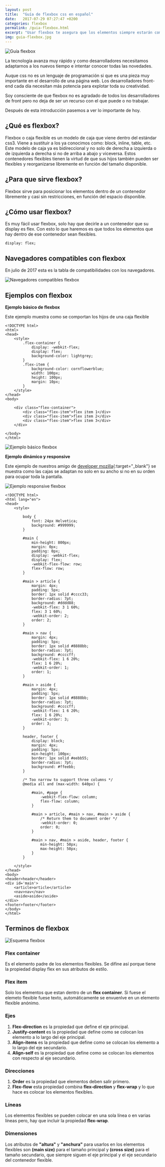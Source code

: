 ```yaml
---
layout: post
title:  "Guía de flexbox css en español"
date:   2017-07-29 07:27:47 +0200
categories: flexbox
permalink: /guia-flexbox.html
excerpt: "Usar flexbox te asegura que los elementos siempre estarán como tu quieres en todas las situaciones, por eso te traigo esta guia en español."
img: guia-flexbox.jpg
---
```

![Guía flexbox](/img/guia-flexbox.jpg)

La tecnología avanza muy rápido y como desarrolladores necesitamos adaptarnos a los nuevos tiempo e intentar conocer 
todas las novedades.

Auque css no es un lenguaje de programación si que es una pieza muy importante en el desarrollo de una página web. Los 
desarrolladores front-end cada día necesitan más potencia para explotar toda su creatividad.

Soy consciente de que flexbox no es agradado de todos los desarrolladores de front pero no deja de ser un recurso con 
el que puede o no trabajar.

Después de esta introducción pasemos a ver lo importante de hoy.

## ¿Qué es flexbox?
Flexbox o caja flexible es un modelo de caja que viene dentro del estándar css3. Viene a sustituir a los ya conocimos 
como: block, inline, table, etc. Este modelo de caja ya es bidireccional y no solo de derecha a izquierda o de izquierda 
a derecha si no de arriba a abajo y viceversa. Estos contenedores flexibles tienen la virtud de que sus hijos también 
pueden ser flexibles y reorganizarse libremente en función del tamaño disponible.

## ¿Para que sirve flexbox?
Flexbox sirve para posicionar los elementos dentro de un contenedor libremente y casi sin restricciones, en 
función del espacio disponible.

## ¿Cómo usar flexbox?
Es muy fácil usar flexbox, solo hay que decirle a un contenedor que su display es flex. Con esto lo que haremos es que 
todos los elementos que hay dentro de ese contenedor sean flexibles.

```
display: flex;
```

## Navegadores compatibles con flexbox
En julio de 2017 esta es la tabla de compatibilidades con los navegadores.

![Navegadores compatibles flexbox](/img/navegadores-compatibles-flexbox.png)

## Ejemplos con flexbox

**Ejemplo básico de flexbox**

Este ejemplo muestra como se comportan los hijos de una caja flexible

```
<!DOCTYPE html>
<html>
<head>
    <style> 
        .flex-container {
            display: -webkit-flex;
            display: flex;
            background-color: lightgrey;
        }
        .flex-item {
            background-color: cornflowerblue;
            width: 100px;
            height: 100px;
            margin: 10px;
        }
    </style>
</head>
<body>

    <div class="flex-container">
        <div class="flex-item">flex item 1</div>
        <div class="flex-item">flex item 2</div>
        <div class="flex-item">flex item 3</div>  
    </div>

</body>
</html>
```

![Ejemplo básico flexbox](/img/ejemplo-basico-flexbox.png)

**Ejemplo dinámico y responsive**

Este ejemplo de nuestros amigo de [developer mozilla](https://developer.mozilla.org/es/docs/Web/CSS/CSS_Flexible_Box_Layout/Usando_las_cajas_flexibles_CSS){:target="_blank"} 
se muestra como las cajas se adaptan no solo en su ancho si no en su orden para ocupar toda la pantalla.

![Ejemplo responsive flexbox](/img/ejemplo-responsive-flexbox.jpg)

```
<!DOCTYPE html>
<html lang="en">
<head>
    <style>

        body {
            font: 24px Helvetica;
            background: #999999;
        }

        #main {
            min-height: 800px;
            margin: 0px;
            padding: 0px;
            display: -webkit-flex;
            display: flex;
            -webkit-flex-flow: row;
            flex-flow: row;
        }

        #main > article {
            margin: 4px;
            padding: 5px;
            border: 1px solid #cccc33;
            border-radius: 7pt;
            background: #dddd88;
            -webkit-flex: 3 1 60%;
            flex: 3 1 60%;
            -webkit-order: 2;
            order: 2;
        }

        #main > nav {
            margin: 4px;
            padding: 5px;
            border: 1px solid #8888bb;
            border-radius: 7pt;
            background: #ccccff;
            -webkit-flex: 1 6 20%;
            flex: 1 6 20%;
            -webkit-order: 1;
            order: 1;
        }

        #main > aside {
            margin: 4px;
            padding: 5px;
            border: 1px solid #8888bb;
            border-radius: 7pt;
            background: #ccccff;
            -webkit-flex: 1 6 20%;
            flex: 1 6 20%;
            -webkit-order: 3;
            order: 3;
        }

        header, footer {
            display: block;
            margin: 4px;
            padding: 5px;
            min-height: 100px;
            border: 1px solid #eebb55;
            border-radius: 7pt;
            background: #ffeebb;
        }

        /* Too narrow to support three columns */
        @media all and (max-width: 640px) {

            #main, #page {
                -webkit-flex-flow: column;
                flex-flow: column;
            }

            #main > article, #main > nav, #main > aside {
                /* Return them to document order */
                -webkit-order: 0;
                order: 0;
            }

            #main > nav, #main > aside, header, footer {
                min-height: 50px;
                max-height: 50px;
            }
        }

    </style>
</head>
<body>
<header>header</header>
<div id='main'>
    <article>article</article>
    <nav>nav</nav>
    <aside>aside</aside>
</div>
<footer>footer</footer>
</body>
</html>
```

## Terminos de flexbox

![Esquema flexbox](/img/esquema-flexbox.jpg)

### Flex container
Es el elemento padre de los elementos flexibles. Se difine así porque tiene la propiedad display flex en sus atributos de estilo.

### Flex item
Solo los elementos que estan dentro de un **flex container**. Si fuese el elemeto flexible fuese texto, automáticamente se
envuenlve en un elemento flexible anónimo.

### Ejes

1. **Flex-direction** es la propiedad que define el eje principal.
2. **Justify-content** es la propiedad que define como se colocan los elemento a lo largo del eje principal.
3. **Align-items** es la propiedad que define como se colocan los elemento a lo largo del eje secundario.
4. **Align-self** es la propiedad que define como se colocan los elementos con respecto al eje secundario.

### Direcciones

1. **Order** es la propiedad que elementos deben salir primero.
2. **Flex-flow** esta propiedad combina **flex-direction** y **flex-wrap** y lo que hace es colocar los elementos flexibles.

### Líneas
Los elementos flexibles se pueden colocar en una sola línea o en varias líneas pero, hay que incluir la propiedad **flex-wrap**.

### Dimensiones
Los atributos de **"altura"** y **"anchura"** para usarlos en los elementos flexibles son **(main size)** para el tamaño principal
y **(cross size)** para el tamaño secundario, que siempre siguen el eje principal y el eje secundario del contenedor flexible.